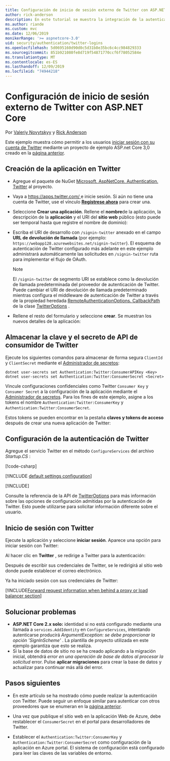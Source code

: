 ```yaml
---
title: Configuración de inicio de sesión externo de Twitter con ASP.NET Core
author: rick-anderson
description: En este tutorial se muestra la integración de la autenticación de usuarios de cuentas de Twitter en una aplicación ASP.NET Core existente.
ms.author: riande
ms.custom: mvc
ms.date: 12/06/2019
monikerRange: '>= aspnetcore-3.0'
uid: security/authentication/twitter-logins
ms.openlocfilehash: 5d0695160d90d0c5d31b8e35bc6c4cc984829333
ms.sourcegitcommit: 851b921080fe8d719f54871770ccf6f78052584e
ms.translationtype: MT
ms.contentlocale: es-ES
ms.lasthandoff: 12/09/2019
ms.locfileid: "74944218"
---
```

# <a name="twitter-external-sign-in-setup-with-aspnet-core"></a>Configuración de inicio de sesión externo de Twitter con ASP.NET Core

Por [Valeriy Novytskyy](https://github.com/01binary) y [Rick Anderson](https://twitter.com/RickAndMSFT)

Este ejemplo muestra cómo permitir a los usuarios [iniciar sesión con su cuenta de Twitter](https://dev.twitter.com/web/sign-in/desktop-browser) mediante un proyecto de ejemplo ASP.net Core 3,0 creado en la [página anterior](xref:security/authentication/social/index).

## <a name="create-the-app-in-twitter"></a>Creación de la aplicación en Twitter

* Agregue el paquete de NuGet [Microsoft. AspNetCore. Authentication. Twitter](https://www.nuget.org/packages/Microsoft.AspNetCore.Authentication.Twitter/3.0.0) al proyecto.

* Vaya a [ https://apps.twitter.com/ ](https://apps.twitter.com/) e inicie sesión. Si aún no tiene una cuenta de Twitter, use el vínculo **[Regístrese ahora](https://twitter.com/signup)** para crear una.

* Seleccione **Crear una aplicación**. Rellene el **nombre**de la aplicación, la descripción de la **aplicación** y el URI del **sitio web** público (esto puede ser temporal hasta que registre el nombre de dominio):

* Escriba el URI de desarrollo con `/signin-twitter` anexado en el campo **URL de devolución de llamada** (por ejemplo: `https://webapp128.azurewebsites.net/signin-twitter`). El esquema de autenticación de Twitter configurado más adelante en este ejemplo administrará automáticamente las solicitudes en `/signin-twitter` ruta para implementar el flujo de OAuth.

  > [!NOTE]
  > El `/signin-twitter` de segmento URI se establece como la devolución de llamada predeterminada del proveedor de autenticación de Twitter. Puede cambiar el URI de devolución de llamada predeterminado mientras configura el middleware de autenticación de Twitter a través de la propiedad heredada [RemoteAuthenticationOptions. CallbackPath](/dotnet/api/microsoft.aspnetcore.authentication.remoteauthenticationoptions.callbackpath) de la clase [TwitterOptions](/dotnet/api/microsoft.aspnetcore.authentication.twitter.twitteroptions) .

* Rellene el resto del formulario y seleccione **crear**. Se muestran los nuevos detalles de la aplicación:

## <a name="storing-twitter-consumer-api-key-and-secret"></a>Almacenar la clave y el secreto de API de consumidor de Twitter

Ejecute los siguientes comandos para almacenar de forma segura `ClientId` y `ClientSecret` mediante el [Administrador de secretos](xref:security/app-secrets):

```dotnetcli
dotnet user-secrets set Authentication:Twitter:ConsumerAPIKey <Key>
dotnet user-secrets set Authentication:Twitter:ConsumerSecret <Secret>
```

Vincule configuraciones confidenciales como Twitter `Consumer Key` y `Consumer Secret` a la configuración de la aplicación mediante el [Administrador de secretos](xref:security/app-secrets). Para los fines de este ejemplo, asigne a los tokens el nombre `Authentication:Twitter:ConsumerKey` y `Authentication:Twitter:ConsumerSecret`.

Estos tokens se pueden encontrar en la pestaña **claves y tokens de acceso** después de crear una nueva aplicación de Twitter:

## <a name="configure-twitter-authentication"></a>Configuración de la autenticación de Twitter

Agregue el servicio Twitter en el método `ConfigureServices` del archivo *Startup.CS* :

[!code-csharp[](~/security/authentication/social/social-code/3.x/StartupTwitter3x.cs?name=snippet&highlight=10-14)]

[!INCLUDE [default settings configuration](includes/default-settings.md)]

[!INCLUDE[](includes/chain-auth-providers.md)]

Consulte la referencia de la API de [TwitterOptions](/dotnet/api/microsoft.aspnetcore.builder.twitteroptions) para más información sobre las opciones de configuración admitidas por la autenticación de Twitter. Esto puede utilizarse para solicitar información diferente sobre el usuario.

## <a name="sign-in-with-twitter"></a>Inicio de sesión con Twitter

Ejecute la aplicación y seleccione **iniciar sesión**. Aparece una opción para iniciar sesión con Twitter:

Al hacer clic en **Twitter** , se redirige a Twitter para la autenticación:

Después de escribir sus credenciales de Twitter, se le redirigirá al sitio web donde puede establecer el correo electrónico.

Ya ha iniciado sesión con sus credenciales de Twitter:

[!INCLUDE[Forward request information when behind a proxy or load balancer section](includes/forwarded-headers-middleware.md)]

## <a name="troubleshooting"></a>Solucionar problemas

* **ASP.NET Core 2.x solo:** identidad si no está configurado mediante una llamada a `services.AddIdentity` en `ConfigureServices`, intentando autenticarse producirá *ArgumentException: se debe proporcionar la opción 'SignInScheme'* . La plantilla de proyecto utilizada en este ejemplo garantiza que esto se realiza.
* Si la base de datos de sitio no se ha creado aplicando a la migración inicial, obtendrá *error en una operación de base de datos al procesar la solicitud* error. Pulse **aplicar migraciones** para crear la base de datos y actualizar para continuar más allá del error.

## <a name="next-steps"></a>Pasos siguientes

* En este artículo se ha mostrado cómo puede realizar la autenticación con Twitter. Puede seguir un enfoque similar para autenticar con otros proveedores que se enumeran en la [página anterior](xref:security/authentication/social/index).

* Una vez que publique el sitio web en la aplicación Web de Azure, debe restablecer el `ConsumerSecret` en el portal para desarrolladores de Twitter.

* Establecer el `Authentication:Twitter:ConsumerKey` y `Authentication:Twitter:ConsumerSecret` como configuración de la aplicación en Azure portal. El sistema de configuración está configurado para leer las claves de las variables de entorno.
